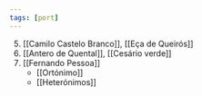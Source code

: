 ```yaml
---
tags: [port]
---
```


5. [[Camilo Castelo Branco]], [[Eça de Queirós]]
6. [[Antero de Quental]], [[Cesário verde]]
7. [[Fernando Pessoa]]
	- [[Ortónimo]]
	- [[Heterónimos]]
